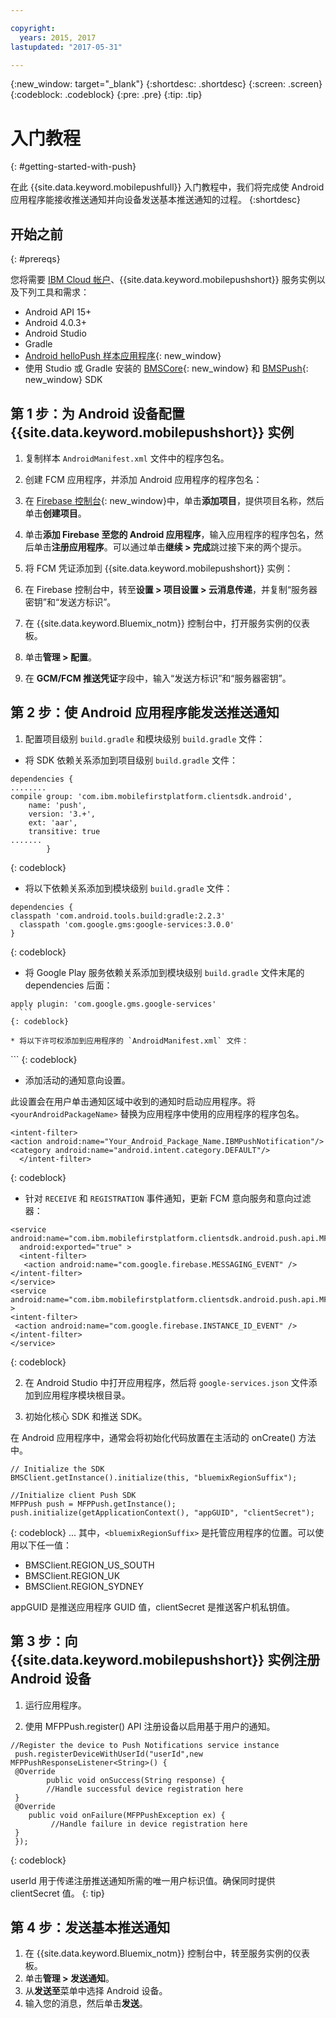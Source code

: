 ```yaml
---

copyright:
  years: 2015, 2017
lastupdated: "2017-05-31"

---
```


{:new_window: target="_blank"}
{:shortdesc: .shortdesc}
{:screen: .screen}
{:codeblock: .codeblock}
{:pre: .pre}
{:tip: .tip}

# 入门教程
{: #getting-started-with-push}

在此 {{site.data.keyword.mobilepushfull}} 入门教程中，我们将完成使 Android 应用程序能接收推送通知并向设备发送基本推送通知的过程。
{:shortdesc}

<div id="prerequisites"></div>

## 开始之前
{: #prereqs}

您将需要 [IBM Cloud 帐户](https://console.bluemix.net/registration/)、{{site.data.keyword.mobilepushshort}} 服务实例以及下列工具和需求：

  * Android API 15+
  * Android 4.0.3+
  * Android Studio
  * Gradle
  * [Android helloPush 样本应用程序](https://github.com/ibm-bluemix-mobile-services/bms-samples-android-hellopush){: new_window}
  * 使用 Studio 或 Gradle 安装的 [BMSCore](https://github.com/ibm-bluemix-mobile-services/bms-clientsdk-android-core){: new_window} 和 [BMSPush](https://github.com/ibm-bluemix-mobile-services/bms-clientsdk-android-push){: new_window} SDK

## 第 1 步：为 Android 设备配置 {{site.data.keyword.mobilepushshort}} 实例

1. 复制样本 `AndroidManifest.xml` 文件中的程序包名。

2. 创建 FCM 应用程序，并添加 Android 应用程序的程序包名：
  1. 在 [Firebase 控制台](https://console.firebase.google.com){: new_window}中，单击**添加项目**，提供项目名称，然后单击**创建项目**。
  2. 单击**添加 Firebase 至您的 Android 应用程序**，输入应用程序的程序包名，然后单击**注册应用程序**。可以通过单击**继续 > 完成**跳过接下来的两个提示。 

3. 将 FCM 凭证添加到 {{site.data.keyword.mobilepushshort}} 实例：
  1. 在 Firebase 控制台中，转至**设置 > 项目设置 > 云消息传递**，并复制“服务器密钥”和“发送方标识”。
  2. 在 {{site.data.keyword.Bluemix_notm}} 控制台中，打开服务实例的仪表板。
  3. 单击**管理 > 配置**。
  4. 在 **GCM/FCM 推送凭证**字段中，输入“发送方标识”和“服务器密钥”。

## 第 2 步：使 Android 应用程序能发送推送通知

1. 配置项目级别 `build.gradle` 和模块级别 `build.gradle` 文件：

  * 将 SDK 依赖关系添加到项目级别 `build.gradle` 文件：
  
  ```
dependencies {
........
  compile group: 'com.ibm.mobilefirstplatform.clientsdk.android',
      name: 'push',
      version: '3.+',
      ext: 'aar',
      transitive: true
  .......
	      }
  ```
  {: codeblock}

  * 将以下依赖关系添加到模块级别 `build.gradle` 文件：
  
  ```
dependencies {
classpath 'com.android.tools.build:gradle:2.2.3'
    classpath 'com.google.gms:google-services:3.0.0'
  }
  ```
  {: codeblock}
  
  * 将 Google Play 服务依赖关系添加到模块级别 `build.gradle` 文件末尾的 dependencies 后面：
  
  ```
apply plugin: 'com.google.gms.google-services'
	```
  {: codeblock}
  
  * 将以下许可权添加到应用程序的 `AndroidManifest.xml` 文件：
  
  ```
  <uses-permission android:name="android.permission.INTERNET"/>
<uses-permission android:name="android.permission.GET_ACCOUNTS" />
<uses-permission android:name="android.permission.USE_CREDENTIALS" />
<uses-permission android:name="android.permission.WRITE_EXTERNAL_STORAGE" />
<uses-permission android:name="android.permission.ACCESS_WIFI_STATE"/>
```
  {: codeblock}
  
  * 添加活动的通知意向设置。 
  
  此设置会在用户单击通知区域中收到的通知时启动应用程序。将 `<yourAndroidPackageName>` 替换为应用程序中使用的应用程序的程序包名。
  
  ```
  <intent-filter>
  <action android:name="Your_Android_Package_Name.IBMPushNotification"/>
  <category android:name="android.intent.category.DEFAULT"/>
 	</intent-filter>
  ```
  {: codeblock}
  
  * 针对 `RECEIVE` 和 `REGISTRATION` 事件通知，更新 FCM 意向服务和意向过滤器：
  
  ```
  <service android:name="com.ibm.mobilefirstplatform.clientsdk.android.push.api.MFPPushIntentService"
    android:exported="true" >
    <intent-filter>
     <action android:name="com.google.firebase.MESSAGING_EVENT" />
  </intent-filter>
  </service>
  <service
  android:name="com.ibm.mobilefirstplatform.clientsdk.android.push.api.MFPPush"android:exported="true" >
  <intent-filter>
   <action android:name="com.google.firebase.INSTANCE_ID_EVENT" />
  </intent-filter>
  </service>
  ```
  {: codeblock}
  
2. 在 Android Studio 中打开应用程序，然后将 `google-services.json` 文件添加到应用程序模块根目录。

3. 初始化核心 SDK 和推送 SDK。 

在 Android 应用程序中，通常会将初始化代码放置在主活动的 onCreate() 方法中。

```
// Initialize the SDK
BMSClient.getInstance().initialize(this, "bluemixRegionSuffix");

//Initialize client Push SDK
MFPPush push = MFPPush.getInstance();
push.initialize(getApplicationContext(), "appGUID", "clientSecret");
```
{: codeblock}
... 其中，`<bluemixRegionSuffix>` 是托管应用程序的位置。可以使用以下任一值：
  * BMSClient.REGION_US_SOUTH
  * BMSClient.REGION_UK
  * BMSClient.REGION_SYDNEY

appGUID 是推送应用程序 GUID 值，clientSecret 是推送客户机私钥值。 

## 第 3 步：向 {{site.data.keyword.mobilepushshort}} 实例注册 Android 设备

1. 运行应用程序。

2. 使用 MFPPush.register() API 注册设备以启用基于用户的通知。

```
//Register the device to Push Notifications service instance
 push.registerDeviceWithUserId("userId",new MFPPushResponseListener<String>() {
 @Override
		public void onSuccess(String response) {
		//Handle successful device registration here
 }
 @Override
    public void onFailure(MFPPushException ex) {
         //Handle failure in device registration here
 }
 });
 ```
 {: codeblock}
 
 
 userId 用于传递注册推送通知所需的唯一用户标识值。确保同时提供 clientSecret 值。
 {: tip}
 
 ## 第 4 步：发送基本推送通知
 
 1. 在 {{site.data.keyword.Bluemix_notm}} 控制台中，转至服务实例的仪表板。
 2. 单击**管理 > 发送通知**。
 3. 从**发送至**菜单中选择 Android 设备。
 4. 输入您的消息，然后单击**发送**。 
 
